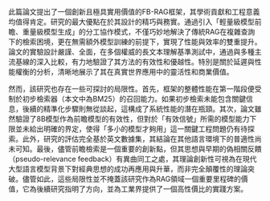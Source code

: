 此篇論文提出了一個創新且極具實用價值的FB-RAG框架，其學術貢獻和工程意義均值得肯定。研究的最大優點在於其設計的精巧與務實。通過引入「輕量級模型前瞻、重量級模型生成」的分工協作模式，不僅巧妙地解決了傳統RAG在複雜查詢下的檢索困境，更在無需額外模型訓練的前提下，實現了性能與效率的雙重提升。論文的實驗設計嚴謹、全面，在多個權威的長文本理解基準測試中，通過與多種主流基線的深入比較，有力地驗證了其方法的有效性和優越性。特別是關於延遲與性能權衡的分析，清晰地展示了其在真實世界應用中的靈活性和商業價值。

然而，該研究也存在一些可探討的局限性。首先，框架的整體性能在第一階段便受制於初步檢索器（本文中為BM25）的召回能力。如果初步檢索未能包含關鍵信息，後續的精準化步驟則無從談起，這構成了系統性能的潛在瓶頸。其次，論文雖然驗證了8B模型作為前瞻模型的有效性，但對於「有效信號」所需的模型能力下限並未給出明確的界定，使得「多小的模型才夠用」這一關鍵工程問題仍有待探索。此外，研究的評估完全基於英文數據集，其結論在其他語言環境下的普適性尚未可知。最後，儘管前瞻檢索是一個重要的創新點，但其思想與早期的偽相關反饋（pseudo-relevance feedback）有異曲同工之處，其理論創新性可視為在現代大型語言模型背景下對經典思想的成功再應用與升華，而非完全顛覆性的理論突破。儘管如此，這些局限性並不掩蓋該研究作為RAG領域一個重要里程碑的價值，它為後續研究指明了方向，並為工業界提供了一個高性價比的實踐方案。